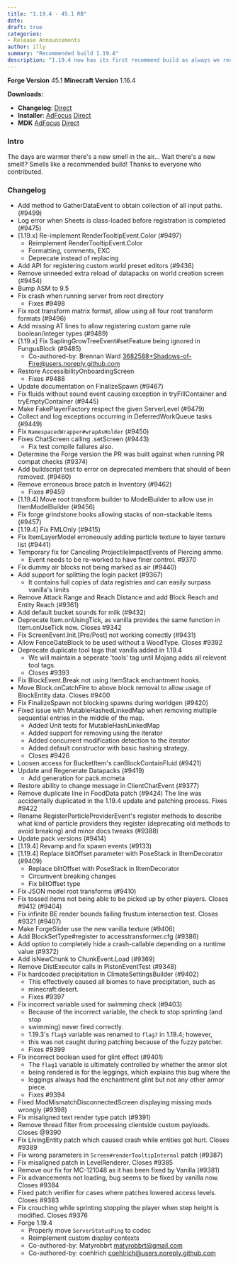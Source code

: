 ```yaml
---
title: "1.19.4 - 45.1 RB"
date:
draft: true
categories:
- Release Announcements
author: illy
summary: "Recommended build 1.19.4"
description: "1.19.4 now has its first recommend build as always we recommend users update to this version at a minimum"
---
```


**Forge Version** 45.1
**Minecraft Version** 1.16.4

**Downloads:**
* **Changelog**: [Direct](https://maven.minecraftforge.net/net/minecraftforge/forge/1.19.4-45.1.0/forge-1.19.4-45.1.0-changelog.txt)
* **Installer**: [AdFocus](https://adfoc.us/serve/sitelinks/?id=271228&url=https://maven.minecraftforge.net/net/minecraftforge/forge/1.19.4-45.1.0/forge-1.19.4-45.1.0-installer.jar) [Direct](https://maven.minecraftforge.net/net/minecraftforge/forge/1.19.4-45.1.0/forge-1.19.4-45.1.0-installer.jar)
* **MDK** [AdFocus](https://adfoc.us/serve/sitelinks/?id=271228&url=https://maven.minecraftforge.net/net/minecraftforge/forge/1.19.4-45.1.0/forge-1.19.4-45.1.0-mdk.zip) [Direct](https://maven.minecraftforge.net/net/minecraftforge/forge/1.19.4-45.1.0/forge-1.19.4-45.1.0-mdk.zip)

### Intro

The days are warmer there's a new smell in the air... Wait there's a new smell!? Smells like a recommended build!
Thanks to everyone who contributed.

### Changelog

- Add method to GatherDataEvent to obtain collection of all input paths. (#9499)
- Log error when Sheets is class-loaded before registration is completed (#9475)
- [1.19.x] Re-implement RenderTooltipEvent.Color (#9497)
    - Reimplement RenderTooltipEvent.Color
    - Formatting, comments, EXC
    - Deprecate instead of replacing
- Add API for registering custom world preset editors (#9436)
- Remove unneeded extra reload of datapacks on world creation screen (#9454)
- Bump ASM to 9.5
- Fix crash when running server from root directory
    - Fixes #9498
- Fix root transform matrix format, allow using all four root transform formats (#9496)
- Add missing AT lines to allow registering custom game rule boolean/integer types (#9489)
- [1.19.x] Fix SaplingGrowTreeEvent#setFeature being ignored in FungusBlock (#9485)
    - Co-authored-by: Brennan Ward <3682588+Shadows-of-Fire@users.noreply.github.com>
- Restore AccessibilityOnboardingScreen
    - Fixes #9488
- Update documentation on FinalizeSpawn (#9467)
- Fix fluids without sound event causing exception in tryFillContainer and tryEmptyContainer (#9445)
- Make FakePlayerFactory respect the given ServerLevel (#9479)
- Collect and log exceptions occurring in DeferredWorkQueue tasks (#9449)
- Fix `NamespacedWrapper#wrapAsHolder` (#9450)
- Fixes ChatScreen calling .setScreen (#9443)
    - Fix test compile failures also.
- Determine the Forge version the PR was built against when running PR compat checks (#9374)
- Add buildscript test to error on deprecated members that should of been removed. (#9460)
- Remove erroneous brace patch in Inventory (#9462)
    - Fixes #9459
- [1.19.4] Move root transform builder to ModelBuilder to allow use in ItemModelBuilder (#9456)
- Fix forge grindstone hooks allowing stacks of non-stackable items (#9457)
- [1.19.4] Fix FMLOnly (#9415)
- Fix ItemLayerModel erroneously adding particle texture to layer texture list (#9441)
- Temporary fix for Canceling ProjectileImpactEvents of Piercing ammo.
    - Event needs to be re-worked to have finer control. #9370
- Fix dummy air blocks not being marked as air (#9440)
- Add support for splitting the login packet (#9367)
    - It contains full copies of data registries and can easily surpass vanilla's limits
- Remove Attack Range and Reach Distance and add Block Reach and Entity Reach (#9361)
- Add default bucket sounds for milk (#9432)
- Deprecate Item.onUsingTick, as vanilla provides the same function in Item.onUseTick now. Closes #9342
- Fix ScreenEvent.Init.[Pre/Post] not working correctly (#9431)
- Allow FenceGateBlock to be used without a WoodType. Closes #9392
- Deprecate duplicate tool tags that vanilla added in 1.19.4
    - We will maintain a seperate 'tools' tag until Mojang adds all relevent tool tags.
    - Closes #9393
- Fix BlockEvent.Break not using ItemStack enchantment hooks.
- Move Block.onCatchFire to above block removal to allow usage of BlockEntity data. Closes #9400
- Fix FinalizeSpawn not blocking spawns during worldgen (#9420)
- Fixed issue with MutableHashedLinkedMap when removing multiple sequential entries in the middle of the map.
    - Added Unit tests for MutableHashLinkedMap
    - Added support for removing using the iterator
    - Added concurrent modification detection to the iterator
    - Added default constructor with basic hashing strategy.
    - Closes #9426
- Loosen access for BucketItem's canBlockContainFluid (#9421)
- Update and Regenerate Datapacks (#9419)
    - Add generation for pack.mcmeta
- Restore ability to change message in ClientChatEvent (#9377)
- Remove duplicate line in FoodData patch (#9424)
          The line was accidentally duplicated in the 1.19.4 update and patching
          process.
          Fixes #9422
- Rename RegisterParticleProviderEvent's register methods to describe what kind of particle providers they register (deprecating old methods to avoid breaking) and minor docs tweaks (#9388)
- Update pack versions (#9414)
- [1.19.4] Revamp and fix spawn events (#9133)
- [1.19.4] Replace blitOffset parameter with PoseStack in IItemDecorator (#9409)
    - Replace blitOffset with PoseStack in IItemDecorator
    - Circumvent breaking changes
    - Fix blitOffset type
- Fix JSON model root transforms (#9410)
- Fix tossed items not being able to be picked up by other players. Closes #9412 (#9404)
- Fix infinite BE render bounds failing frustum intersection test. Closes #9321 (#9407)
- Make ForgeSlider use the new vanilla texture (#9406)
- Add BlockSetType#register to accesstransformer.cfg (#9386)
- Add option to completely hide a crash-callable depending on a runtime value (#9372)
- Add isNewChunk to ChunkEvent.Load (#9369)
- Remove DistExecutor calls in PistonEventTest (#9348)
- Fix hardcoded precipitation in ClimateSettingsBuilder (#9402)
    - This effectively caused all biomes to have precipitation, such as
    - minecraft:desert.
    - Fixes #9397
- Fix incorrect variable used for swimming check (#9403)
    - Because of the incorrect variable, the check to stop sprinting (and stop
    - swimming) never fired correctly.
    - 1.19.3's `flag5` variable was renamed to `flag7` in 1.19.4; however,
    - this was not caught during patching because of the fuzzy patcher.
    - Fixes #9399
- Fix incorrect boolean used for glint effect (#9401)
    - The `flag1` variable is ultimately controlled by whether the armor slot
    - being rendered is for the leggings, which explains this bug where the
    - leggings always had the enchantment glint but not any other armor piece.
    - Fixes #9394
- Fixed ModMismatchDisconnectedScreen displaying missing mods wrongly (#9398)
- Fix misaligned text render type patch (#9391)
- Remove thread filter from processing clientside custom payloads. Closes @9390
- Fix LivingEntity patch which caused crash while entities got hurt. Closes #9389
- Fix wrong parameters in `Screen#renderTooltipInternal` patch (#9387)
- Fix misaligned patch in LevelRenderer. Closes #9385
- Remove our fix for MC-121048 as it has been fixed by Vanilla (#9381)
- Fix advancements not loading, bug seems to be fixed by vanilla now. Closes #9384
- Fixed patch verifier for cases where patches lowered access levels. Closes #9383
- Fix crouching while sprinting stopping the player when step height is modified. Closes #9376
- Forge 1.19.4
    - Properly move `ServerStatusPing` to codec
    - Reimplement custom display contexts
    - Co-authored-by: Matyrobbrt <matyrobbrt@gmail.com>
    - Co-authored-by: coehlrich <coehlrich@users.noreply.github.com>
